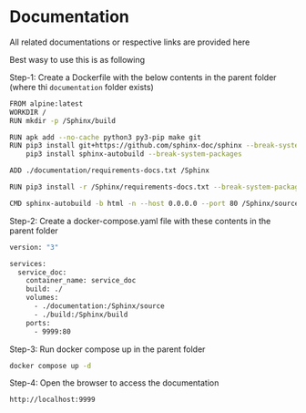 # Documentation
All related documentations or respective links are provided here

Best wasy to use this is as following

Step-1: Create a Dockerfile with the below contents in the parent folder (where thi `documentation` folder exists)

```sh
FROM alpine:latest
WORKDIR /
RUN mkdir -p /Sphinx/build

RUN apk add --no-cache python3 py3-pip make git
RUN pip3 install git+https://github.com/sphinx-doc/sphinx --break-system-packages && \
    pip3 install sphinx-autobuild --break-system-packages

ADD ./documentation/requirements-docs.txt /Sphinx

RUN pip3 install -r /Sphinx/requirements-docs.txt --break-system-packages

CMD sphinx-autobuild -b html -n --host 0.0.0.0 --port 80 /Sphinx/source /Sphinx/build
```

Step-2: Create a docker-compose.yaml file with these contents in the parent folder

```sh
version: "3"

services:
  service_doc:
    container_name: service_doc
    build: ./
    volumes:
      - ./documentation:/Sphinx/source
      - ./build:/Sphinx/build
    ports:
      - 9999:80
```

Step-3: Run docker compose up in the parent folder

```sh
docker compose up -d
```

Step-4: Open the browser to access the documentation

```
http://localhost:9999

```

